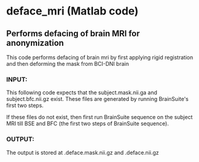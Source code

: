 # deface_mri (Matlab code)
## Performs defacing of brain MRI for anonymization

This code performs defacing of brain mri by first applying rigid 
 registration and then deforming the mask from BCI-DNI brain

### INPUT: 
 This following code expects that the subject.mask.nii.ga and
 subject.bfc.nii.gz exist. These files are generated by running
 BrainSuite's first two steps.

 If these files do not exist, then
 first run BrainSuite sequence on the subject MRI till BSE and BFC (the
 first two steps of BrainSuite sequence).
 
### OUTPUT:
 The output is stored at <subject>.deface.mask.nii.gz and <subject>.deface.nii.gz

